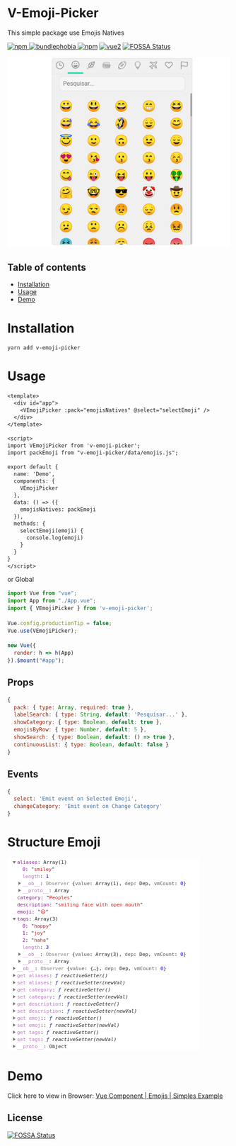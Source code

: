 # V-Emoji-Picker
This simple package use Emojis Natives

[![npm](https://img.shields.io/npm/v/v-emoji-picker.svg)
![bundlephobia](https://img.shields.io/bundlephobia/minzip/v-emoji-picker.svg?style=flat)
![npm](https://img.shields.io/npm/dm/v-emoji-picker.svg)](https://www.npmjs.com/package/v-emoji-picker)
[![vue2](https://img.shields.io/badge/vue-2.x-brightgreen.svg)](https://vuejs.org/)
[![FOSSA Status](https://app.fossa.io/api/projects/git%2Bgithub.com%2Fjoaoeudes7%2FV-Emoji-Picker.svg?type=shield)](https://app.fossa.io/projects/git%2Bgithub.com%2Fjoaoeudes7%2FV-Emoji-Picker?ref=badge_shield)

![example: Android](.demo.png)

## Table of contents
- [Installation](#installation)
- [Usage](#usage)
- [Demo](#demo)

# Installation
```bash
yarn add v-emoji-picker
```
# Usage
```vue
<template>
  <div id="app">
    <VEmojiPicker :pack="emojisNatives" @select="selectEmoji" />
  </div>
</template>

<script>
import VEmojiPicker from 'v-emoji-picker';
import packEmoji from "v-emoji-picker/data/emojis.js";

export default {
  name: 'Demo',
  components: {
    VEmojiPicker
  },
  data: () => ({
    emojisNatives: packEmoji
  }),
  methods: {
    selectEmoji(emoji) {
      console.log(emoji)
    }
  }
}
</script>
```

or Global

```js
import Vue from "vue";
import App from "./App.vue";
import { VEmojiPicker } from 'v-emoji-picker';

Vue.config.productionTip = false;
Vue.use(VEmojiPicker);

new Vue({
  render: h => h(App)
}).$mount("#app");
```

## Props
```js
{
  pack: { type: Array, required: true },
  labelSearch: { type: String, default: 'Pesquisar...' },
  showCategory: { type: Boolean, default: true },
  emojisByRow: { type: Number, default: 5 },
  showSearch: { type: Boolean, default: () => true },
  continuousList: { type: Boolean, default: false }
}
```

## Events
```js
{
  select: 'Emit event on Selected Emoji',
  changeCategory: 'Emit event on Change Category'
}
```

# Structure Emoji
![](.emoji.png)

# Demo
Click here to view in Browser:
[Vue Component | Emojis | Simples Example](https://codesandbox.io/s/0m9x7ooo8v)


## License
[![FOSSA Status](https://app.fossa.io/api/projects/git%2Bgithub.com%2Fjoaoeudes7%2FV-Emoji-Picker.svg?type=large)](https://app.fossa.io/projects/git%2Bgithub.com%2Fjoaoeudes7%2FV-Emoji-Picker?ref=badge_large)
